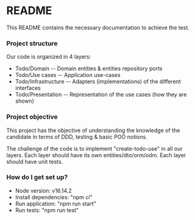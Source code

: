 # README

This README contains the necessary documentation to achieve the test.

### Project structure

Our code is organized in 4 layers:

- Todo/Domain
  -- Domain entities & entities repository ports
- Todo/Use cases
  -- Application use-cases
- Todo/Infrastructure
  -- Adapters (implementations) of the different interfaces
- Todo/Presentation
  -- Representation of the use cases (how they are shown)

### Project objective

This project has the objective of understanding the knowledge of the candidate in terms of DDD, testing & basic POO notions.

The challenge of the code is to implement "create-todo-use" in all our layers.
Each layer should have its own entities/dto/orm/odm.
Each layer should have unit tests.

### How do I get set up?

- Node version: v16.14.2
- Install dependencies: "npm ci"
- Run application: "npm run start"
- Run tests: "npm run test"
